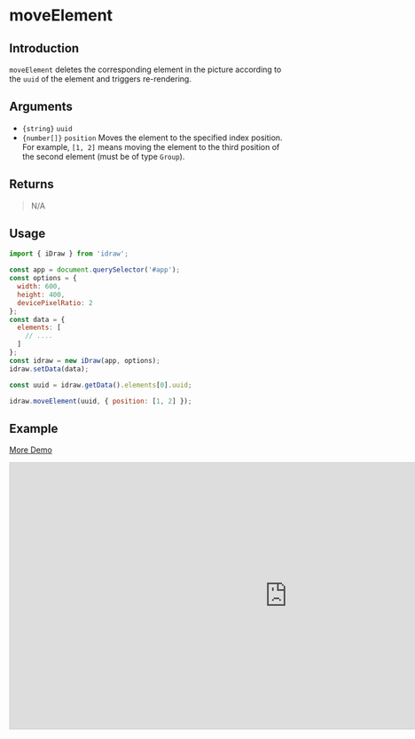 # moveElement

## Introduction

`moveElement` deletes the corresponding element in the picture according to the `uuid` of the element and triggers re-rendering.

## Arguments

- `{string}` `uuid`
- `{number[]}` `position` Moves the element to the specified index position. For example, `[1, 2]` means moving the element to the third position of the second element (must be of type `Group`).

## Returns

> N/A

## Usage

```js
import { iDraw } from 'idraw';

const app = document.querySelector('#app');
const options = {
  width: 600,
  height: 400,
  devicePixelRatio: 2
};
const data = {
  elements: [
    // ....
  ]
};
const idraw = new iDraw(app, options);
idraw.setData(data);

const uuid = idraw.getData().elements[0].uuid;

idraw.moveElement(uuid, { position: [1, 2] });
```

## Example

[More Demo](https://idrawjs.com/playground/?demo=api-moveElement)

<iframe class="idraw-playground-preview" 
  src="https://idrawjs.com/playground/?demo=api-moveElement&header=false&sider=false&default-editor-split=50" 
  width="1000" height="480" frameborder="no" border="0"
  style="border: 1px solid #cecece; margin: 0px auto;"
></iframe>
